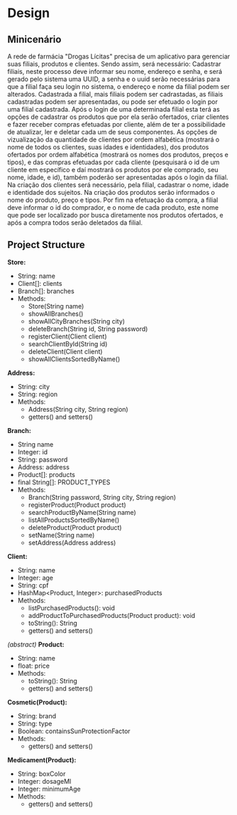 # Design

## Minicenário

A rede de farmácia "Drogas Lícitas" precisa de um aplicativo para gerenciar suas filiais, produtos e clientes. Sendo assim, será necessário: Cadastrar filiais, neste processo deve informar seu nome, endereço e senha, e será gerado pelo sistema uma UUID, a senha e o uuid serão necessárias para que a filial faça seu login no sistema, o endereço e nome da filial podem ser alterados. Cadastrada a filial, mais filiais podem ser cadrastadas, as filiais cadastradas podem ser apresentadas, ou pode ser efetuado o login por uma filial cadastrada. Após o login de uma determinada filial esta terá as opções de cadastrar os produtos que por ela serão ofertados, criar clientes e fazer receber compras efetuadas por cliente, além de ter a possibilidade de atualizar, ler e deletar cada um de seus componentes. As opções de vizualização da quantidade de clientes por ordem alfabética (mostrará o nome de todos os clientes, suas idades e identidades), dos produtos ofertados por ordem alfabética (mostrará os nomes dos produtos, preços e tipos), e das compras efetuadas por cada cliente (pesquisará o id de um cliente em específico e daí mostrará os produtos por ele comprado, seu nome, idade, e id), também poderão ser apresentadas após o login da filial. Na criação dos clientes será necessário, pela filial, cadastrar o nome, idade e identidade dos sujeitos. Na criação dos produtos serão informados o nome do produto, preço e tipos. Por fim na efetuação da compra, a filial deve informar o id do comprador, e o nome de cada produto, este nome que pode ser localizado por busca diretamente nos produtos ofertados, e após a compra todos serão deletados da filial.

## Project Structure

**Store:**

- String: name
- Client[]: clients
- Branch[]: branches
- Methods:
  - Store(String name)
  - showAllBranches()
  - showAllCityBranches(String city)
  - deleteBranch(String id, String password)
  - registerClient(Client client)
  - searchClientById(String id)
  - deleteClient(Client client)
  - showAllClientsSortedByName()

**Address:**

- String: city
- String: region
- Methods:
  - Address(String city, String region)
  - getters() and setters()

**Branch:**

- String name
- Integer: id
- String: password
- Address: address
- Product[]: products
- final String[]: PRODUCT_TYPES
- Methods:
  - Branch(String password, String city, String region)
  - registerProduct(Product product)
  - searchProductByName(String name)
  - listAllProductsSortedByName()
  - deleteProduct(Product product)
  - setName(String name)
  - setAddress(Address address)

**Client:**

- String: name
- Integer: age
- String: cpf
- HashMap<Product, Integer>: purchasedProducts
- Methods:
  - listPurchasedProducts(): void
  - addProductToPurchasedProducts(Product product): void
  - toString(): String
  - getters() and setters()

*(abstract)*
**Product:**

- String: name
- float: price
- Methods:
  - toString(): String
  - getters() and setters()

**Cosmetic(Product):**

- String: brand
- String: type
- Boolean: containsSunProtectionFactor
- Methods:
  - getters() and setters()

**Medicament(Product):**

- String: boxColor
- Integer: dosageMl
- Integer: minimumAge
- Methods:
  - getters() and setters()
